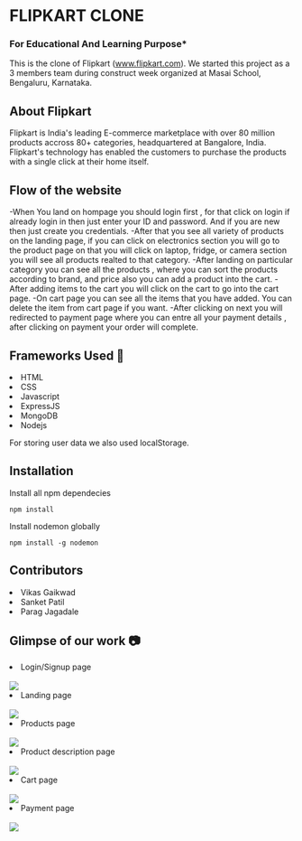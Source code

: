 # FLIPKART CLONE

### For Educational And Learning Purpose*

This is the clone of Flipkart (www.flipkart.com). We started this project as a 3 members team during construct week organized at Masai School, Bengaluru, Karnataka.

## About Flipkart
Flipkart is India's leading E-commerce marketplace with over 80 million products accross 80+ categories, headquartered at Bangalore, India. Flipkart's technology has enabled the customers to purchase the products with a single click at their home itself.
## Flow of the website
-When You land on hompage you should login first , for that click on login if already login in then just enter your ID and password. And if you are new then just create you credentials.
-After that you see all variety of products on the landing page, if you can click on electronics section you will go to the product page on that you will click on laptop, fridge, or camera section you will see all products realted to that category.
-After landing on particular category you can see all the products , where you can sort the products according to brand, and price also you can add a product into the cart. 
-After adding items to the cart you will click on the cart to go into the cart page.
-On cart page you can see all the items that you have added. You can delete the item from cart page if you want.
-After clicking on next you will redirected to payment page where you can entre all your payment details , after clicking on payment your order will complete.

## Frameworks Used 🌟
<li>HTML</li>
<li>CSS</li>
<li>Javascript</li>
<li>ExpressJS</li>
<li>MongoDB</li>
<li>Nodejs</li>

For storing user data we also used localStorage.



## Installation

Install all npm dependecies

```console
npm install
```

Install nodemon globally

```console
npm install -g nodemon
```

## Contributors
<li>Vikas Gaikwad</li>
<li>Sanket Patil</li>
<li>Parag Jagadale</li>

## Glimpse of our work 📷
<li>Login/Signup page</li>
<br>
<img src="http://qatechhub.com/wp-content/uploads/2017/04/Flipkart_login_page.png"></img>
<li>Landing page</li>
<br>
<img src="https://i.pinimg.com/564x/fe/32/db/fe32db0192a7056354f16292154e65b2.jpg"></img>
<li>Products page</li>
<br>
<img src="https://i.pinimg.com/564x/d8/f5/ff/d8f5ff3e8e2276a96dd3d88daa5aafea.jpg"></img>
<li>Product description page</li>
<br>
<img src="https://i.pinimg.com/564x/33/a0/e8/33a0e8c66de194d372b250a92a8c9780.jpg"></img>
<li>Cart page</li>
<br>
<img src="https://i.pinimg.com/564x/e0/75/2d/e0752dea0aafbf903bd62967f7487ef0.jpg"></img>
<li>Payment page</li>
<br>
<img src="https://i.pinimg.com/564x/17/da/d9/17dad9a333b9b5cc75fb0fc072e9e8f9.jpg"></img>
